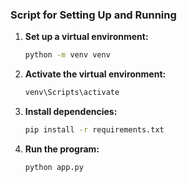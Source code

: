 
### Script for Setting Up and Running

1. **Set up a virtual environment:**
   ```bash
   python -m venv venv
2. **Activate the virtual environment:**
   ```bash
   venv\Scripts\activate
3. **Install dependencies:**
   ```bash
   pip install -r requirements.txt
4. **Run the program:**
   ```bash
   python app.py
